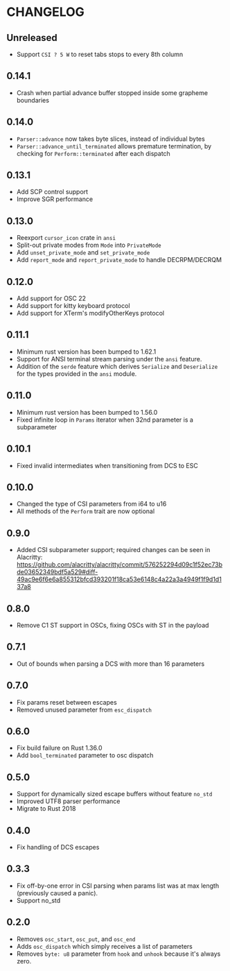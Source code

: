 CHANGELOG
=========

## Unreleased

- Support `CSI ? 5 W` to reset tabs stops to every 8th column

## 0.14.1

- Crash when partial advance buffer stopped inside some grapheme boundaries

## 0.14.0

- `Parser::advance` now takes byte slices, instead of individual bytes
- `Parser::advance_until_terminated` allows premature termination,
    by checking for `Perform::terminated` after each dispatch

## 0.13.1

- Add SCP control support
- Improve SGR performance

## 0.13.0

- Reexport `cursor_icon` crate in `ansi`
- Split-out private modes from `Mode` into `PrivateMode`
- Add `unset_private_mode` and `set_private_mode`
- Add `report_mode` and `report_private_mode` to handle DECRPM/DECRQM

## 0.12.0

- Add support for OSC 22
- Add support for kitty keyboard protocol
- Add support for XTerm's modifyOtherKeys protocol

## 0.11.1

- Minimum rust version has been bumped to 1.62.1
- Support for ANSI terminal stream parsing under the `ansi` feature.
- Addition of the `serde` feature which derives `Serialize` and `Deserialize`
  for the types provided in the `ansi` module.

## 0.11.0

- Minimum rust version has been bumped to 1.56.0
- Fixed infinite loop in `Params` iterator when 32nd parameter is a subparameter

## 0.10.1

- Fixed invalid intermediates when transitioning from DCS to ESC

## 0.10.0

- Changed the type of CSI parameters from i64 to u16
- All methods of the `Perform` trait are now optional

## 0.9.0

- Added CSI subparameter support; required changes can be seen in Alacritty:
    https://github.com/alacritty/alacritty/commit/576252294d09c1f52ec73bde03652349bdf5a529#diff-49ac9e6f6e6a855312bfcd393201f18ca53e6148c4a22a3a4949f1f9d1d137a8

## 0.8.0

- Remove C1 ST support in OSCs, fixing OSCs with ST in the payload

## 0.7.1

- Out of bounds when parsing a DCS with more than 16 parameters

## 0.7.0

- Fix params reset between escapes
- Removed unused parameter from `esc_dispatch`

## 0.6.0

- Fix build failure on Rust 1.36.0
- Add `bool_terminated` parameter to osc dispatch

## 0.5.0

- Support for dynamically sized escape buffers without feature `no_std`
- Improved UTF8 parser performance
- Migrate to Rust 2018

## 0.4.0

- Fix handling of DCS escapes

## 0.3.3

- Fix off-by-one error in CSI parsing when params list was at max length
  (previously caused a panic).
- Support no_std

## 0.2.0

- Removes `osc_start`, `osc_put`, and `osc_end`
- Adds `osc_dispatch` which simply receives a list of parameters
- Removes `byte: u8` parameter from `hook` and `unhook` because it's always
  zero.
